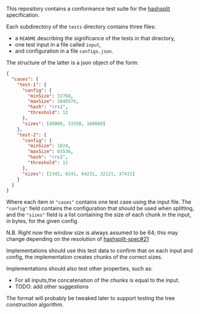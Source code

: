 This repository contains a conformance test suite for the [hashsplit][1]
specification.

Each subdirectory of the `tests` directory contains three files:

- a `README` describing the significance of the tests in that directory,
- one test input in a file called `input`,
- and configuration in a file `configs.json`.

The structure of the latter is a json object of the form:

```json
{
  "cases": {
    "test-1": {
      "config": {
        "minSize": 32768,
        "maxSize": 1048576,
        "hash": "rrs1",
        "threshold": 13
      },
      "sizes": [40000, 33350, 100000]
    },
    "test-2": {
      "config": {
        "minSize": 1024,
        "maxSize": 65536,
        "hash": "rrs1",
        "threshold": 12
      },
      "sizes": [1342, 8241, 64231, 32121, 37415]
    }
  }
}
```

Where each item in `"cases"` contains one test case using the input
file. The `"config"` field contains the configuration that should
be used when splitting, and the `"sizes"` field is a list containing the
size of each chunk in the input, in bytes, for the given config.

N.B. Right now the window size is always assumed to be 64; this may
change depending on the resolution of [hashsplit-spec#21][2]

Implementations should use this test data to confirm that on each input
and config, the implementation creates chunks of the correct sizes.

Implementations should also test other properties, such as:

- For all inputs,the concatenation of the chunks is equal to the input.
- TODO: add other suggestions

The format will probably be tweaked later to support testing the tree
construction algorithm.

[1]: https://github.com/hashsplit/hashsplit-spec
[2]: https://github.com/hashsplit/hashsplit-spec/issues/21
